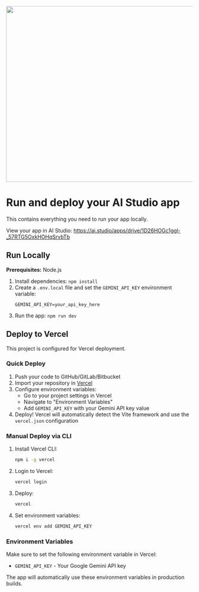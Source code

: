 <div align="center">
<img width="1200" height="475" alt="GHBanner" src="https://github.com/user-attachments/assets/0aa67016-6eaf-458a-adb2-6e31a0763ed6" />
</div>

# Run and deploy your AI Studio app

This contains everything you need to run your app locally.

View your app in AI Studio: https://ai.studio/apps/drive/1D26HOGc1ggl-_57RTG5OxkHOHqSrvbTb

## Run Locally

**Prerequisites:**  Node.js


1. Install dependencies:
   `npm install`
2. Create a `.env.local` file and set the `GEMINI_API_KEY` environment variable:
   ```
   GEMINI_API_KEY=your_api_key_here
   ```
3. Run the app:
   `npm run dev`

## Deploy to Vercel

This project is configured for Vercel deployment.

### Quick Deploy

1. Push your code to GitHub/GitLab/Bitbucket
2. Import your repository in [Vercel](https://vercel.com)
3. Configure environment variables:
   - Go to your project settings in Vercel
   - Navigate to "Environment Variables"
   - Add `GEMINI_API_KEY` with your Gemini API key value
4. Deploy! Vercel will automatically detect the Vite framework and use the `vercel.json` configuration

### Manual Deploy via CLI

1. Install Vercel CLI:
   ```bash
   npm i -g vercel
   ```

2. Login to Vercel:
   ```bash
   vercel login
   ```

3. Deploy:
   ```bash
   vercel
   ```

4. Set environment variables:
   ```bash
   vercel env add GEMINI_API_KEY
   ```

### Environment Variables

Make sure to set the following environment variable in Vercel:
- `GEMINI_API_KEY` - Your Google Gemini API key

The app will automatically use these environment variables in production builds.
